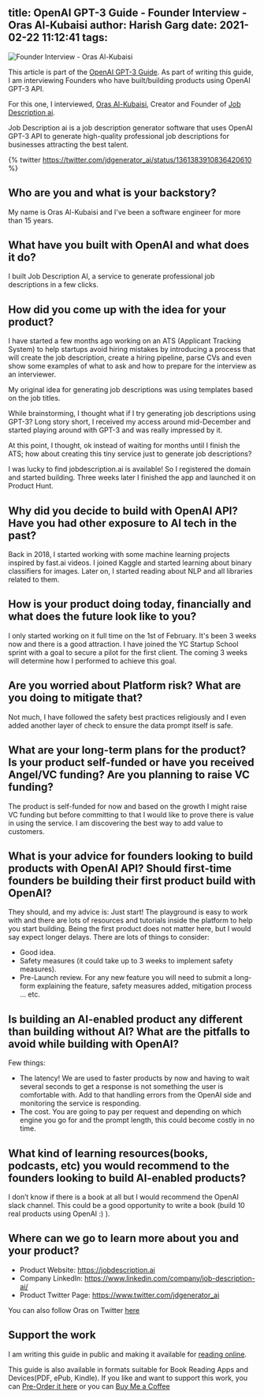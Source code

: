 title: OpenAI GPT-3 Guide - Founder Interview - Oras Al-Kubaisi
author: Harish Garg
date: 2021-02-22 11:12:41
tags:
---
![Founder Interview - Oras Al-Kubaisi](/images/openai-guide-founder-interview-oras.png)

This article is part of the [OpenAI GPT-3 Guide](https://harishgarg.com/writing/definite-guide-to-building-products-with-openai/). As part of writing this guide, I am interviewing Founders who have built/building products using OpenAI GPT-3 API. 

For this one, I interviewed, [Oras Al-Kubaisi](https://twitter.com/orask), Creator and Founder of [Job Description ai](https://www.jobdescription.ai/). 

Job Description ai is a job description generator software that uses OpenAI GPT-3 API to generate high-quality professional job descriptions for businesses attracting the best talent. 

{% twitter 
https://twitter.com/jdgenerator_ai/status/1361383910836420610
%}

## Who are you and what is your backstory?
My name is Oras Al-Kubaisi and I've been a software engineer for more than 15 years.

## What have you built with OpenAI and what does it do?
I built Job Description AI, a service to generate professional job descriptions in a few clicks.

## How did you come up with the idea for your product?
I have started a few months ago working on an ATS (Applicant Tracking System) to help startups avoid hiring mistakes by introducing a process that will create the job description, create a hiring pipeline, parse CVs and even show some examples of what to ask and how to prepare for the interview as an interviewer.

My original idea for generating job descriptions was using templates based on the job titles.

While brainstorming, I thought what if I try generating job descriptions using GPT-3? Long story short, I received my access around mid-December and started playing around with GPT-3 and was really impressed by it.

At this point, I thought, ok instead of waiting for months until I finish the ATS; how about creating this tiny service just to generate job descriptions?

I was lucky to find jobdescription.ai is available! So I registered the domain and started building. Three weeks later I finished the app and launched it on Product Hunt.

## Why did you decide to build with OpenAI API? Have you had other exposure to AI tech in the past?
Back in 2018, I started working with some machine learning projects inspired by fast.ai videos. I joined Kaggle and started learning about binary classifiers for images. Later on, I started reading about NLP and all libraries related to them. 

## How is your product doing today, financially and what does the future look like to you?

I only started working on it full time on the 1st of February. It's been 3 weeks now and there is a good attraction. I have joined the YC Startup School sprint with a goal to secure a pilot for the first client. The coming 3 weeks will determine how I performed to achieve this goal.

## Are you worried about Platform risk? What are you doing to mitigate that?
Not much, I have followed the safety best practices religiously and I even added another layer of check to ensure the data prompt itself is safe.

## What are your long-term plans for the product? Is your product self-funded or have you received Angel/VC funding? Are you planning to raise VC funding?
The product is self-funded for now and based on the growth I might raise VC funding but before committing to that I would like to prove there is value in using the service. I am discovering the best way to add value to customers.


## What is your advice for founders looking to build products with OpenAI API? Should first-time founders be building their first product build with OpenAI?
They should, and my advice is: Just start! The playground is easy to work with and there are lots of resources and tutorials inside the platform to help you start building. Being the first product does not matter here, but I would say expect longer delays. There are lots of things to consider:
* Good idea.
* Safety measures (it could take up to 3 weeks to implement safety measures).
* Pre-Launch review. For any new feature you will need to submit a long-form explaining the feature, safety measures added, mitigation process … etc.


## Is building an AI-enabled product any different than building without AI? What are the pitfalls to avoid while building with OpenAI?
Few things:
* The latency! We are used to faster products by now and having to wait several seconds to get a response is not something the user is comfortable with. Add to that handling errors from the OpenAI side and monitoring the service is responding.
* The cost. You are going to pay per request and depending on which engine you go for and the prompt length, this could become costly in no time.

## What kind of learning resources(books, podcasts, etc) you would recommend to the founders looking to build AI-enabled products?
I don’t know if there is a book at all but I would recommend the OpenAI slack channel.
This could be a good opportunity to write a book (build 10 real products using OpenAI :) ).

## Where can we go to learn more about you and your product?
* Product Website: https://jobdescription.ai
* Company LinkedIn: https://www.linkedin.com/company/job-description-ai/ 
* Product Twitter Page: https://www.twitter.com/jdgenerator_ai

You can also follow Oras on Twitter [here](https://twitter.com/orask)


## Support the work

I am writing this guide in public and making it available for [reading online](https://harishgarg.com/writing/definite-guide-to-building-products-with-openai/). 

This guide is also available in formats suitable for Book Reading Apps and Devices(PDF, ePub, Kindle). If you like and want to support this work, you can [Pre-Order it here](https://gum.co/gpt-3-guide) or you can [Buy Me a Coffee](https://www.buymeacoffee.com/harishgarg)